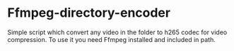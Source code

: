 # Ffmpeg-directory-encoder
Simple script which convert any video in the folder to h265 codec for video compression.
To use it you need Ffmpeg installed and included in path.
